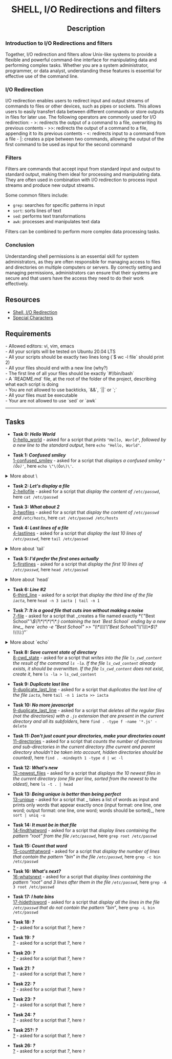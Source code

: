 # <p align="center">**SHELL, I/O Redirections and filters**</p>

## <p align="center">**Description**</p>

### **Introduction to I/O Redirections and filters**
<p>Together, I/O redirection and filters allow Unix-like systems to provide a flexible and powerful command-line interface for manipulating data and performing complex tasks. Whether you are a system administrator, programmer, or data analyst, understanding these features is essential for effective use of the command line.</p>

### **I/O Redirection**
<p>I/O redirection enables users to redirect input and output streams of commands to files or other devices, such as pipes or sockets. This allows users to easily transfert data between different commands or store outputs in files for later use.
The following operators are commonly used for I/O redirection:
- >: redirects the output of a command to a file, overwriting its previous contents
- >>: redirects the output of a command to a file, appending it to its previous contents
- <: redirects input to a command from a file
- |: creates a pipe between two commands, allowing the output of the first command to be used as input for the second command

</p>

### **Filters**
<p>Filters are commands that accept input from standard input and output to standard output, making them ideal for processing and manipulating data. They are often used in combination with I/O redirection to process input streams and produce new output streams.

Some common filters include:

- `grep`: searches for specific patterns in input
- `sort`: sorts lines of text
- `sed`: performs text transformations
- `awk`: processes and manipulates text data

Filters can be combined to perform more complex data processing tasks.</p>

### **Conclusion**
<p>Understanding shell permissions is an essential skill for system administrators, as they are often responsible for managing access to files and directories on multiple computers or servers. By correctly setting and managing permissions, administrators can ensure that their systems are secure and that users have the access they need to do their work effectively.</p>

## **Resources**
* [Shell, I/O Redirection](https://intranet.hbtn.io/rltoken/dJRc-mwT3vNw7SCWZNlGcg)
* [Special Characters](https://intranet.hbtn.io/rltoken/k2EzFVxAXrpfJMvl8-1ukQ)

## **Requirements**
<p>
- Allowed editors: vi, vim, emacs<br>
- All your scripts will be tested on Ubuntu 20.04 LTS<br>
- All your scripts should be exactly two lines long (`$ wc -l file` should print 2)<br>
- All your files should end with a new line (why?)<br>
- The first line of all your files should be exactly `#!/bin/bash`<br>
- A `README.md` file, at the root of the folder of the project, describing what each script is doing<br>
- You are not allowed to use backticks, `&&`, `||` or `;`<br>
- All your files must be executable<br>
- Your are not allowed to use `sed` or `awk`
</p>

-----------------------

## **Tasks**
- **Task 0: _Hello World_**<br>
    [0-hello_world](https://github.com/Spark4545/holbertonschool-shell/blob/master/io_redirection_and_filters/0-hello_world) - asked for a script that _prints `"Hello, World"`, followed by a new line to the standard output_, here `echo "Hello, World"`.

- **Task 1: _Confused smiley_**<br>
    [1-confused_smiley](https://github.com/Spark4545/holbertonschool-shell/blob/master/io_redirection_and_filters/1-confused_smiley) - asked for a script that _displays a confused smiley `"(Ôo)'`_, here `echo \"\(Ôo\)\'`.
<details>
<summary>More about \ </summary>
<p> \ are called "backslashes", they are used as escape characters to indicate that the following character should be treated specially, or to prevent special treatment of a character that would otherwise be interpreted in a specific way.</p>
</details>

- **Task 2: _Let's display a file_**<br>
    [2-hellofile](https://github.com/Spark4545/holbertonschool-shell/blob/master/io_redirection_and_filters/1-hellofile) - asked for a script that _display the content of `/etc/passwd`_, here `cat /etc/passwd`

- **Task 3: _What about 2_**<br>
    [3-twofiles](https://github.com/Spark4545/holbertonschool-shell/blob/master/io_redirection_and_filters/3-twofiles) - asked for a script that _display the content of `/etc/passwd` and `/etc/hosts`_, here `cat /etc/passwd /etc/hosts`

- **Task 4: _Last lines of a file_**<br>
    [4-lastlines](https://github.com/Spark4545/holbertonschool-shell/blob/master/io_redirection_and_filters/4-lastlines) - asked for a script that _display the last 10 lines of `/etc/passwd`_, here `tail /etc/passwd`
<details>
<summary>More about `tail` </summary>
<p>The `tail` command is a commonly used command that display the last few lines of a file or input stream.
Here are some usefull flags:<br>
* -n, output the last 'number' lines (10 default)<br>
* -c, output the last 'number' bytes (10 default)<br>
* -q, suppress headers when displaying multiple files<br>
* -v, display headers when displaying multiple files (default)<br>
* -f, output appended data as the file grows<br>
* --retry, keep trying to open a file even if it is inaccessible or has been renamed  
</p>
</details>

- **Task 5: _I'd prefer the first ones actually_**<br>
    [5-firstlines](https://github.com/Spark4545/holbertonschool-shell/blob/master/io_redirection_and_filters/5-firstlines) - asked for a script that _display the first 10 lines of `/etc/passwd`_, here `head /etc/passwd`
<details>
<summary>More about `head` </summary>
<p>Like `tail`, `head` command is commonly use to display the first few lines of a file or input stream.
Here are some usefull flags:<br>
* -n, output the last 'number' lines (10 default)<br>
* -c, output the last 'number' bytes (10 default)<br>
* -q, suppress headers when displaying multiple files<br>
* -v, display headers when displaying multiple files (default)
</p>
</details>

- **Task 6: _Line #2_**<br>
    [6-third_line](https://github.com/Spark4545/holbertonschool-shell/blob/master/io_redirection_and_filters/6-third_line) - asked for a script that _display the third line of the file `iacta`_, here `head -n 3 iacta | tail -n 1`

- **Task 7: _It is a good file that cuts iron without making a noise_**<br>
    [7-file](https://github.com/Spark4545/holbertonschool-shell/blob/master/io_redirection_and_filters/7-file) - asked for a script that _creates a file named exactly \*\\'"Best School"\'\\*$\?\*\*\*\*\*:) containing the text `Best School` ending by a new line_, here `echo -e "Best School" >> "\\*\\\\'\"Best School\"\\'\\\\*$\\?\\*\\*\\*\\*\\*:)"`
<details>
<summary>More about `echo` </summary>
<p>The `echo` command is a common command in the shell that allows you to print text to the terminal.<br>
* -n, prevent the trailing newline character from being printed<br>
* -e, allows the interpretation of backslash escapes<br>
* -E, disables the interpretation of backslash escapes<br>
* -p, causes the output to be read from the user, rather than from the command line arguments<br>
* -s, same as -p but it is not displayed on the terminal (for password)
</p>
</details>

- **Task 8: _Save current state of directory_**<br>
    [8-cwd_state](https://github.com/Spark4545/holbertonschool-shell/blob/master/io_redirection_and_filters/8-cwd_state) - asked for a script that _writes into the file `ls_cwd_content` the result of the command `ls -la`. If the file `ls_cwd_content` already exists, it should be overwritten. If the file `ls_cwd_content` does not exist, create it_, here `ls -la > ls_cwd_content`
    
- **Task 9: _Duplicate last line_**<br>
    [9-duplicate_last_line](https://github.com/Spark4545/holbertonschool-shell/blob/master/io_redirection_and_filters/9-duplicate_last_line) - asked for a script that _duplicates the last line of the file `iacta`_, here `tail -n 1 iacta >> iacta` 
    
- **Task 10: _No more javascript_**<br>
    [9-duplicate_last_line](https://github.com/Spark4545/holbertonschool-shell/blob/master/io_redirection_and_filters/9-duplicate_last_line) - asked for a script that _deletes all the regular files (not the directories) with a `.js` extension that are present in the current directory and all its subfolders_, here `find . -type f -name '*.js' -delete`    
    
- **Task 11: _Don't just count your directories, make your directories count_**<br>
    [11-directories](https://github.com/Spark4545/holbertonschool-shell/blob/master/io_redirection_and_filters/11-directories) - asked for a script that _counts the number of directories and sub-directories in the current directory (the current and parent directory shouldn't be taken into account, hidden directories should be counted)_, here `find . -mindepth 1 -type d | wc -l`

- **Task 12: _What’s new_**<br>
    [12-newest_files](https://github.com/Spark4545/holbertonschool-shell/blob/master/io_redirection_and_filters/12-newest_files) - asked for a script that _displays the 10 newest files in the current directory (one file per line, sorted from the newest to the oldest)_, here `ls -t . | head`

- **Task 13: _Being unique is better than being perfect_**<br>
    [13-unique](https://github.com/Spark4545/holbertonschool-shell/blob/master/io_redirection_and_filters/13-unique) - asked for a script that _ takes a list of words as input and prints only words that appear exactly once (input format: one line, one word; output format: one line, one word; words should be sorted)_, here `sort | uniq -u`

- **Task 14: _It must be in that file_**<br>
    [14-findthatword](https://github.com/Spark4545/holbertonschool-shell/blob/master/io_redirection_and_filters/14-findthatword) - asked for a script that _display lines containing the pattern “root” from the file `/etc/passwd`_, here `grep root /etc/passwd`

- **Task 15: _Count that word_**<br>
    [15-countthatword](https://github.com/Spark4545/holbertonschool-shell/blob/master/io_redirection_and_filters/15-countthatword) - asked for a script that _display the number of lines that contain the pattern “bin” in the file `/etc/passwd`_, here `grep -c bin /etc/passwd`

- **Task 16: _What's next?_**<br>
    [16-whatsnext](https://github.com/Spark4545/holbertonschool-shell/blob/master/io_redirection_and_filters/16-whatsnext) - asked for a script that _display lines containing the pattern “root” and 3 lines after them in the file `/etc/passwd`_, here `grep -A 3 root /etc/passwd`

- **Task 17: _I hate bins_**<br>
    [17-hidethisword](https://github.com/Spark4545/holbertonschool-shell/blob/master/io_redirection_and_filters/17-hidethisword) - asked for a script that _display all the lines in the file `/etc/passwd` that do not contain the pattern “bin”_, here `grep -L bin /etc/passwd`

- **Task 18: _?_**<br>
    [?](https://github.com/Spark4545/holbertonschool-shell/blob/master/io_redirection_and_filters/?) - asked for a script that _?_, here `?`

- **Task 19: _?_**<br>
    [?](https://github.com/Spark4545/holbertonschool-shell/blob/master/io_redirection_and_filters/?) - asked for a script that _?_, here `?`

- **Task 20: _?_**<br>
    [?](https://github.com/Spark4545/holbertonschool-shell/blob/master/io_redirection_and_filters/?) - asked for a script that _?_, here `?`

- **Task 21: _?_**<br>
    [?](https://github.com/Spark4545/holbertonschool-shell/blob/master/io_redirection_and_filters/?) - asked for a script that _?_, here `?`

- **Task 22: _?_**<br>
    [?](https://github.com/Spark4545/holbertonschool-shell/blob/master/io_redirection_and_filters/?) - asked for a script that _?_, here `?`

- **Task 23: _?_**<br>
    [?](https://github.com/Spark4545/holbertonschool-shell/blob/master/io_redirection_and_filters/?) - asked for a script that _?_, here `?`

- **Task 24: _?_**<br>
    [?](https://github.com/Spark4545/holbertonschool-shell/blob/master/io_redirection_and_filters/?) - asked for a script that _?_, here `?`

- **Task 25?: _?_**<br>
    [?](https://github.com/Spark4545/holbertonschool-shell/blob/master/io_redirection_and_filters/?) - asked for a script that _?_, here `?`

- **Task 26: _?_**<br>
    [?](https://github.com/Spark4545/holbertonschool-shell/blob/master/io_redirection_and_filters/?) - asked for a script that _?_, here `?`
